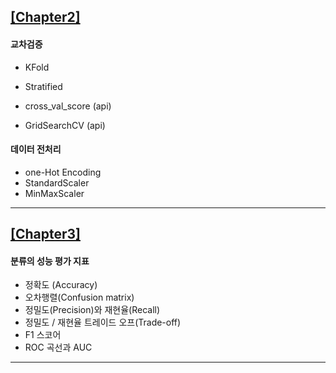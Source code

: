 ## [[Chapter2]](https://github.com/yeonwoo780/machine_learning/tree/test/Chapter_2)

#### 교차검증

- KFold

- Stratified

- cross_val_score (api)

- GridSearchCV (api)

  

#### 데이터 전처리

- one-Hot Encoding
- StandardScaler
- MinMaxScaler

-----



## [[Chapter3]](https://github.com/yeonwoo780/machine_learning/tree/test/Chapter_3)

#### 분류의 성능 평가 지표

- 정확도 (Accuracy)
- 오차행렬(Confusion matrix)
- 정밀도(Precision)와 재현율(Recall)
- 정밀도 / 재현율 트레이드 오프(Trade-off)
- F1 스코어
- ROC 곡선과 AUC

-----

